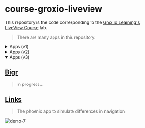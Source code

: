# course-groxio-liveview

This repository is the code corresponding to the [Grox.io Learning's LiveView Course](https://grox.io/language/liveview/course) lab.

> There are many apps in this repository.

<details><summary>Apps (v1)</summary>

## [Duit](duit/README.md)

> The phoenix app generated w/ default `phx.gen.live`.

![demo-3](https://user-images.githubusercontent.com/456260/221549854-71414e68-21ba-4ea8-ad42-0fa617d8165e.gif)

## [Memz](memz/README.md)

> The phoenix app for memorizing texts.

![demo-4](https://user-images.githubusercontent.com/456260/231051681-6176057e-2475-405a-8ca4-eec23d033451.gif)
  
## [Auth](auth/README.md)

> The phoenix app generated w/ default `phx.gen.auth`.

![demo-5](https://user-images.githubusercontent.com/456260/231049445-73054d79-af0f-4836-9058-2cadbe4d7b7e.gif)

</details>

<details><summary>Apps (v2)</summary>

## [Dazzle](dazzle/README.md)

> The phoenix app for simulate live view w/o components.

![demo-1](https://user-images.githubusercontent.com/456260/219923055-0aeee988-88d4-4322-80e2-6ebd7491f463.gif)

## [Count](count/README.md)

> The phoenix app for simulate live view w/ components.

![demo-2](https://user-images.githubusercontent.com/456260/221549823-7aefca28-635a-4732-9c4b-bedcd8344df7.gif)

</details>

<details open><summary>Apps (v3)</summary>

## [Bigr](bigr/README.md)

> In progress...

## [Links](links/README.md)

> The phoenix app to simulate differences in navigation

![demo-7](https://user-images.githubusercontent.com/456260/231591062-b3372664-323e-42ff-a137-245fc5bf076b.gif)

</details>
